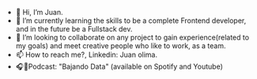 - 👋 Hi, I’m Juan.
- 🌱 I’m currently learning the skills to be a complete Frontend developer, and in the future be a Fullstack dev.
- 💞️ I’m looking to collaborate on any project to gain experience(related to my goals) and meet creative people who like to work, as a team.
- 📫 How to reach me?, Linkedin: Juan olima.
- 🎧🎤Podcast: "Bajando Data" (available on Spotify and Youtube)


